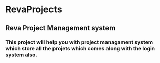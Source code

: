 # RevaProjects

## Reva Project Management system

### This project will help you with project managament system which store all the projets which comes along with the login system also.
